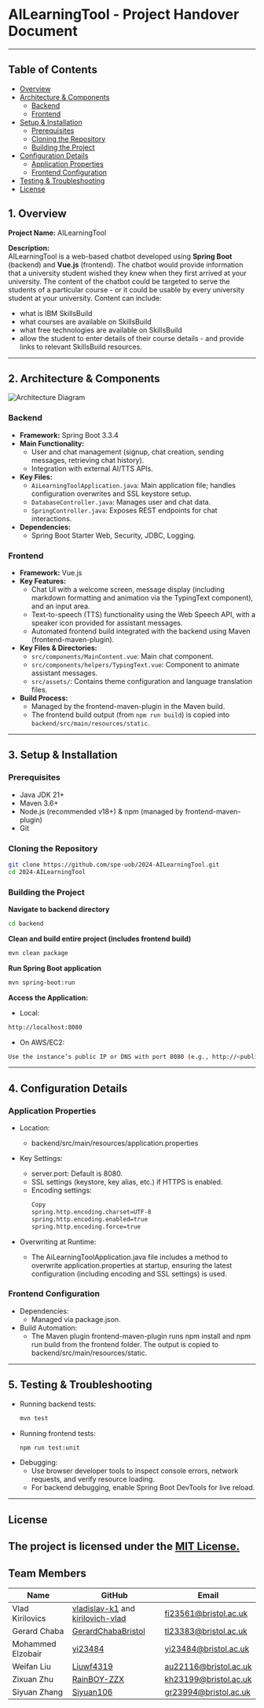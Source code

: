 # AILearningTool - Project Handover Document

---
## Table of Contents
- [Overview](#1-overview)
- [Architecture & Components](#2-architecture--components)
  - [Backend](#backend)
  - [Frontend](#frontend)
- [Setup & Installation](#3-setup--installation)
  - [Prerequisites](#prerequisites)
  - [Cloning the Repository](#cloning-the-repository)
  - [Building the Project](#building-the-project)
- [Configuration Details](#4-configuration-details)
  - [Application Properties](#application-properties)
  - [Frontend Configuration](#frontend-configuration)
- [Testing & Troubleshooting](#5-testing--troubleshooting)
- [License](#license)


## 1. Overview

**Project Name:** AILearningTool  

**Description:**  
AILearningTool is a web-based chatbot developed using **Spring Boot** (backend) and **Vue.js** (frontend). The chatbot would provide information that a university student wished they knew when they first arrived at your university. The content of the chatbot could be targeted to serve the students of a particular course - or it could be usable by every university student at your university. Content can include:

- what is IBM SkillsBuild
- what courses are available on SkillsBuild
- what free technologies are available on SkillsBuild
- allow the student to enter details of their course details - and provide links to relevant SkillsBuild resources.


---

## 2. Architecture & Components

![Architecture Diagram](https://github.com/spe-uob/2024-AILearningTool/blob/feature/issue-210/Improve-documentation/docs/Diagrams/architecture_diagram.png)
### Backend

- **Framework:** Spring Boot 3.3.4  
- **Main Functionality:**  
  - User and chat management (signup, chat creation, sending messages, retrieving chat history).
  - Integration with external AI/TTS APIs.
- **Key Files:**  
  - `AiLearningToolApplication.java`: Main application file; handles configuration overwrites and SSL keystore setup.
  - `DatabaseController.java`: Manages user and chat data.
  - `SpringController.java`: Exposes REST endpoints for chat interactions.
- **Dependencies:**  
  - Spring Boot Starter Web, Security, JDBC, Logging.

### Frontend

- **Framework:** Vue.js  
- **Key Features:**  
  - Chat UI with a welcome screen, message display (including markdown formatting and animation via the TypingText component), and an input area.
  - Text-to-speech (TTS) functionality using the Web Speech API, with a speaker icon provided for assistant messages.
  - Automated frontend build integrated with the backend using Maven (frontend-maven-plugin).
- **Key Files & Directories:**  
  - `src/components/MainContent.vue`: Main chat component.
  - `src/components/helpers/TypingText.vue`: Component to animate assistant messages.
  - `src/assets/`: Contains theme configuration and language translation files.
- **Build Process:**  
  - Managed by the frontend-maven-plugin in the Maven build.
  - The frontend build output (from `npm run build`) is copied into `backend/src/main/resources/static`.


---

## 3. Setup & Installation

### Prerequisites
- Java JDK 21+  
- Maven 3.6+  
- Node.js (recommended v18+) & npm (managed by frontend-maven-plugin)  
- Git

### Cloning the Repository
```bash
git clone https://github.com/spe-uob/2024-AILearningTool.git
cd 2024-AILearningTool
```

### Building the Project

**Navigate to backend directory**
```bash
cd backend
```

**Clean and build entire project (includes frontend build)**
```bash
mvn clean package
```
**Run Spring Boot application**
```bash
mvn spring-boot:run
```
**Access the Application:**

- Local:
```bash
http://localhost:8080
```
- On AWS/EC2:
```bash
Use the instance’s public IP or DNS with port 8080 (e.g., http://<public-ip>:8080).
```
---
## 4. Configuration Details
### Application Properties ###
- Location:
  - backend/src/main/resources/application.properties
- Key Settings:
  - server.port: Default is 8080.
  - SSL settings (keystore, key alias, etc.) if HTTPS is enabled.
  - Encoding settings:
    ``` bash
    Copy
    spring.http.encoding.charset=UTF-8
    spring.http.encoding.enabled=true
    spring.http.encoding.force=true
    ```

- Overwriting at Runtime:
  - The AiLearningToolApplication.java file includes a method to overwrite application.properties at startup, ensuring the latest configuration (including encoding and SSL settings) is used.

### Frontend Configuration ###
- Dependencies:
  - Managed via package.json.
- Build Automation:
  - The Maven plugin frontend-maven-plugin runs npm install and npm run build from the frontend folder. The output is copied to backend/src/main/resources/static.
---
## 5. Testing & Troubleshooting
- Running backend tests:
  ```bash
  mvn test
  ```
- Running frontend tests:
  ```bash
  npm run test:unit
  ```
- Debugging:
  - Use browser developer tools to inspect console errors, network requests, and verify resource loading.
  - For backend debugging, enable Spring Boot DevTools for live reload.
---
## License
The project is licensed under the [MIT License.](https://github.com/spe-uob/2024-AILearningTool/blob/feature/issue-210/Improve-documentation/LICENSE)
---
## Team Members

| Name              | GitHub                                                      						| Email                 |
|-------------------|-----------------------------------------------------------------------------------------------------------|-----------------------|                           
| Vlad Kirilovics   | [vladislav-k1](https://github.com/vladislav-k1) and [kirilovich-vlad](https://github.com/kirilovich-vlad) | fi23561@bristol.ac.uk |
| Gerard Chaba      | [GerardChabaBristol](https://github.com/GerardChabaBristol) 						| tl23383@bristol.ac.uk |  
| Mohammed Elzobair | [yi23484](https://github.com/yi23484)	                  						| yi23484@bristol.ac.uk | 
| Weifan Liu 	    | [Liuwf4319](https://github.com/Liuwf4319)		          						| au22116@bristol.ac.uk |
| Zixuan Zhu 	    | [RainBOY-ZZX](https://github.com/RainBOY-ZZX)	          						| kh23199@bristol.ac.uk | 
| Siyuan Zhang 	    | [Siyuan106](https://github.com/Siyuan106)		          						| gr23994@bristol.ac.uk |
